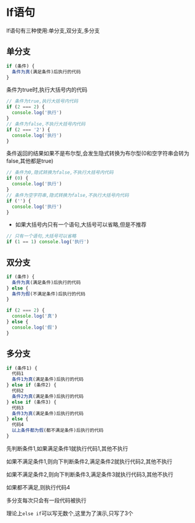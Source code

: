 # If语句

If语句有三种使用:单分支,双分支,多分支

## 单分支

```js showLineNumbers
if (条件) {
  条件为真(满足条件)后执行的代码
}
```

条件为true时,执行大括号内的代码

```js showLineNumbers
// 条件为true,执行大括号内代码
if (2 === 2) {
  console.log('执行')
}
// 条件为false,不执行大括号内代码
if (2 === '2') {
  console.log('执行')
}
```

条件返回的结果如果不是布尔型,会发生隐式转换为布尔型(0和空字符串会转为false,其他都是true)

```js showLineNumbers
// 条件为0,隐式转换为false,不执行大括号内代码
if (0) {
  console.log('执行')
}
// 条件为空字符串,隐式转换为false,不执行大括号内代码
if ('') {
  console.log('执行')
}
```

* 如果大括号内只有一个语句,大括号可以省略,但是不推荐

```js showLineNumbers
// 只有一个语句,大括号可以省略
if (1 == 1) console.log('执行')
```

## 双分支

```js showLineNumbers
if (条件) {
  条件为真(满足条件)后执行的代码
} else {
  条件为假(不满足条件)后执行的代码
}
```

```js showLineNumbers
if (2 === 2) {
  console.log('真')
} else {
  console.log('假')
}
```

## 多分支

```js showLineNumbers
if (条件1) {
  代码1
  条件1为真(满足条件)后执行的代码
} else if (条件2) {
  代码2
  条件2为真(满足条件)后执行的代码
} else if (条件3) {
  代码3
  条件3为真(满足条件)后执行的代码
} else {
  代码4
  以上条件都为假(都不满足条件)后执行的代码
}
```

先判断条件1,如果满足条件1就执行代码1,其他不执行

如果不满足条件1,则向下判断条件2,满足条件2就执行代码2,其他不执行

如果不满足条件2,则向下判断条件3,满足条件3就执行代码3,其他不执行

如果都不满足,则执行代码4

多分支每次只会有一段代码被执行

理论上`else if`可以写无数个,这里为了演示,只写了3个

